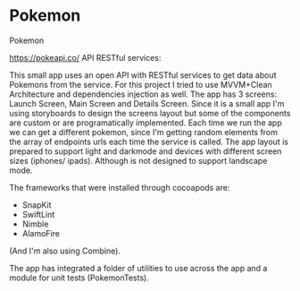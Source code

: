 # Pokemon
Pokemon

https://pokeapi.co/ API RESTful services:

This small app uses an open API with RESTful services to get data about Pokemons from the service.
For this project I tried to use MVVM+Clean Architecture and dependencies injection as well.
The app has 3 screens: Launch Screen, Main Screen and Details Screen. Since it is a small app I'm using storyboards to design the screens layout
but some of the components are custom or are programatically implemented.
Each time we run the app we can get a different pokemon, since I'm getting random elements from the array of endpoints urls each time the service 
is called.
The app layout is prepared to support light and darkmode and devices with different screen sizes (iphones/ ipads). 
Although is not designed to support landscape mode.

The frameworks that were installed through cocoapods are:
- SnapKit
- SwiftLint
- Nimble
- AlamoFire

(And I'm also using Combine).

The app has integrated a folder of utilities to use across the app and a module for unit tests (PokemonTests).

